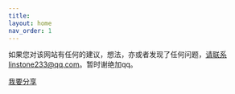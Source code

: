 ```yaml
---
title: 
layout: home
nav_order: 1
---
```


如果您对该网站有任何的建议，想法，亦或者发现了任何问题，请联系linstone233@qq.com。暂时谢绝加qq。

[我要分享](https://www.wjx.cn/vm/eWvtncQ.aspx# ) 